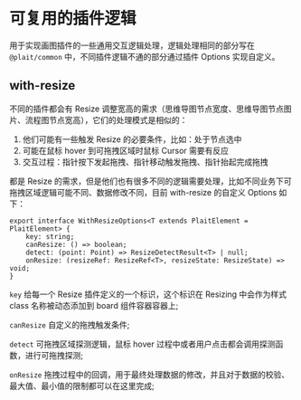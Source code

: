 # 可复用的插件逻辑
用于实现画图插件的一些通用交互逻辑处理，逻辑处理相同的部分写在 `@plait/common` 中，不同插件逻辑不通的部分通过插件 Options 实现自定义。

## with-resize

不同的插件都会有 Resize 调整宽高的需求（思维导图节点宽度、思维导图节点图片、流程图节点宽高），它们的处理模式是相似的：

1. 他们可能有一些触发 Resize 的必要条件，比如：处于节点选中
2. 可能在鼠标 hover 到可拖拽区域时鼠标 Cursor 需要有反应
3. 交互过程：指针按下发起拖拽、指针移动触发拖拽、指针抬起完成拖拽

都是 Resize 的需求，但是他们也有很多不同的逻辑需要处理，比如不同业务下可拖拽区域逻辑可能不同、数据修改不同，目前 with-resize 的自定义 Options 如下：

```
export interface WithResizeOptions<T extends PlaitElement = PlaitElement> {
    key: string;
    canResize: () => boolean;
    detect: (point: Point) => ResizeDetectResult<T> | null;
    onResize: (resizeRef: ResizeRef<T>, resizeState: ResizeState) => void;
}
```

`key` 给每一个 Resize 插件定义的一个标识，这个标识在 Resizing 中会作为样式 class 名称被动态添加到 board 组件容器容器上;

`canResize` 自定义的拖拽触发条件;

`detect` 可拖拽区域探测逻辑，鼠标 hover 过程中或者用户点击都会调用探测函数，进行可拖拽探测;

`onResize` 拖拽过程中的回调，用于最终处理数据的修改，并且对于数据的校验、最大值、最小值的限制都可以在这里完成;